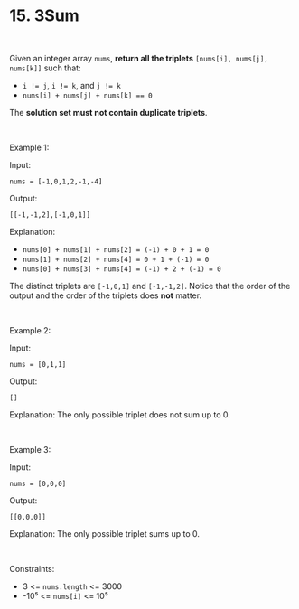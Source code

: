 # 15. 3Sum

<br>  

Given an integer array `nums`, **return all the triplets** `[nums[i], nums[j], nums[k]]` such that:

* `i != j`, `i != k`, and `j != k`
* `nums[i] + nums[j] + nums[k] == 0`

The **solution set must not contain duplicate triplets**.

<br>  

Example 1:

Input:

```
nums = [-1,0,1,2,-1,-4]
```

Output:

```
[[-1,-1,2],[-1,0,1]]
```

Explanation:

* `nums[0] + nums[1] + nums[2] = (-1) + 0 + 1 = 0`
* `nums[1] + nums[2] + nums[4] = 0 + 1 + (-1) = 0`
* `nums[0] + nums[3] + nums[4] = (-1) + 2 + (-1) = 0`

The distinct triplets are `[-1,0,1]` and `[-1,-1,2]`.
Notice that the order of the output and the order of the triplets does **not** matter.

<br>  

Example 2:

Input:

```
nums = [0,1,1]
```

Output:

```
[]
```

Explanation: The only possible triplet does not sum up to 0.

<br>  

Example 3:

Input:

```
nums = [0,0,0]
```

Output:

```
[[0,0,0]]
```

Explanation: The only possible triplet sums up to 0.

<br>  

Constraints:

* 3 <= `nums.length` <= 3000
* -10⁵ <= `nums[i]` <= 10⁵